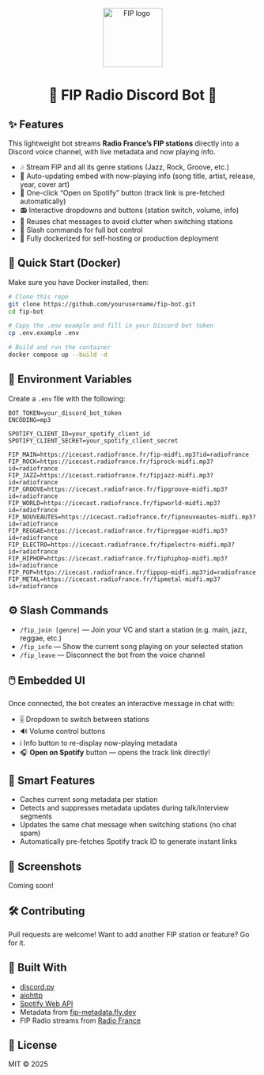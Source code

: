 <p align="center">
  <img src="https://upload.wikimedia.org/wikipedia/commons/thumb/1/16/FIP_logo_2021.svg/500px-FIP_logo_2021.svg.png?20220106124710" width="120px" alt="FIP logo">
</p>

<h1 align="center">🎵 FIP Radio Discord Bot 🎵</h1>

## ✨ Features

This lightweight bot streams **Radio France’s FIP stations** directly into a Discord voice channel, with live metadata and now playing info.

- 🎶 Stream FIP and all its genre stations (Jazz, Rock, Groove, etc.)
- 🧠 Auto-updating embed with now-playing info (song title, artist, release, year, cover art)
- 🔗 One-click “Open on Spotify” button (track link is pre-fetched automatically)
- 📻 Interactive dropdowns and buttons (station switch, volume, info)
- 💬 Reuses chat messages to avoid clutter when switching stations
- 📡 Slash commands for full bot control
- 🐳 Fully dockerized for self-hosting or production deployment

## 🚀 Quick Start (Docker)

Make sure you have Docker installed, then:

```bash
# Clone this repo
git clone https://github.com/yourusername/fip-bot.git
cd fip-bot

# Copy the .env example and fill in your Discord bot token
cp .env.example .env

# Build and run the container
docker compose up --build -d
```

## 🔧 Environment Variables

Create a `.env` file with the following:

```env
BOT_TOKEN=your_discord_bot_token
ENCODING=mp3

SPOTIFY_CLIENT_ID=your_spotify_client_id
SPOTIFY_CLIENT_SECRET=your_spotify_client_secret

FIP_MAIN=https://icecast.radiofrance.fr/fip-midfi.mp3?id=radiofrance
FIP_ROCK=https://icecast.radiofrance.fr/fiprock-midfi.mp3?id=radiofrance
FIP_JAZZ=https://icecast.radiofrance.fr/fipjazz-midfi.mp3?id=radiofrance
FIP_GROOVE=https://icecast.radiofrance.fr/fipgroove-midfi.mp3?id=radiofrance
FIP_WORLD=https://icecast.radiofrance.fr/fipworld-midfi.mp3?id=radiofrance
FIP_NOUVEAUTES=https://icecast.radiofrance.fr/fipnouveautes-midfi.mp3?id=radiofrance
FIP_REGGAE=https://icecast.radiofrance.fr/fipreggae-midfi.mp3?id=radiofrance
FIP_ELECTRO=https://icecast.radiofrance.fr/fipelectro-midfi.mp3?id=radiofrance
FIP_HIPHOP=https://icecast.radiofrance.fr/fiphiphop-midfi.mp3?id=radiofrance
FIP_POP=https://icecast.radiofrance.fr/fippop-midfi.mp3?id=radiofrance
FIP_METAL=https://icecast.radiofrance.fr/fipmetal-midfi.mp3?id=radiofrance
```

## ⚙️ Slash Commands

- `/fip_join [genre]` — Join your VC and start a station (e.g. main, jazz, reggae, etc.)
- `/fip_info` — Show the current song playing on your selected station
- `/fip_leave` — Disconnect the bot from the voice channel

## 🖱️ Embedded UI

Once connected, the bot creates an interactive message in chat with:

- 🎚 Dropdown to switch between stations
- 🔊 Volume control buttons
- ℹ️ Info button to re-display now-playing metadata
- 🎧 **Open on Spotify** button — opens the track link directly!

## 🧠 Smart Features

- Caches current song metadata per station
- Detects and suppresses metadata updates during talk/interview segments
- Updates the same chat message when switching stations (no chat spam)
- Automatically pre-fetches Spotify track ID to generate instant links

## 📸 Screenshots

Coming soon!

## 🛠️ Contributing

Pull requests are welcome! Want to add another FIP station or feature? Go for it.

## 🧠 Built With

- [discord.py](https://github.com/Rapptz/discord.py)
- [aiohttp](https://docs.aiohttp.org/)
- [Spotify Web API](https://developer.spotify.com/documentation/web-api/)
- Metadata from [fip-metadata.fly.dev](https://fip-metadata.fly.dev/)
- FIP Radio streams from [Radio France](https://www.radiofrance.fr/fip)

## 📄 License

MIT © 2025
